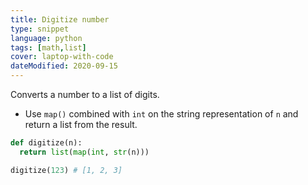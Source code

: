 ```yaml
---
title: Digitize number
type: snippet
language: python
tags: [math,list]
cover: laptop-with-code
dateModified: 2020-09-15
---
```


Converts a number to a list of digits.

- Use `map()` combined with `int` on the string representation of `n` and return a list from the result.

```py
def digitize(n):
  return list(map(int, str(n)))
```

```py
digitize(123) # [1, 2, 3]
```
